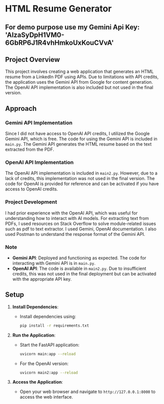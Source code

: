 # HTML Resume Generator

## For demo purpose use my Gemini Api Key: 'AIzaSyDpH1VM0-6GbRP6J1R4vhHmkoUxKouCVvA'

## Project Overview

This project involves creating a web application that generates an HTML resume from a LinkedIn PDF using APIs. Due to limitations with API credits, the application uses the Gemini API from Google for content generation. The OpenAI API implementation is also included but not used in the final version.

## Approach

### Gemini API Implementation

Since I did not have access to OpenAI API credits, I utilized the Google Gemini API, which is free. The code for using the Gemini API is included in `main.py`. The Gemini API generates the HTML resume based on the text extracted from the PDF.

### OpenAI API Implementation

The OpenAI API implementation is included in `main2.py`. However, due to a lack of credits, this implementation was not used in the final version. The code for OpenAI is provided for reference and can be activated if you have access to OpenAI credits.

### Project Development

I had prior experience with the OpenAI API, which was useful for understanding how to interact with AI models. For extracting text from PDFs, I used resources on Stack Overflow to solve module-related issues such as pdf to text extractor. I used Gemini, OpenAI documentation. I also used Postman to understand the response format of the Gemini API.

### Note

- **Gemini API**: Deployed and functioning as expected. The code for interacting with Gemini API is in `main.py`.
- **OpenAI API**: The code is available in `main2.py`. Due to insufficient credits, this was not used in the final deployment but can be activated with the appropriate API key.

## Setup

1. **Install Dependencies**: 
   - Install dependencies using:
     ```bash
     pip install -r requirements.txt
     ```

2. **Run the Application**:
   - Start the FastAPI application:
     ```bash
     uvicorn main:app --reload
     ```

   - For the OpenAI version:
     ```bash
     uvicorn main2:app --reload
     ```

3. **Access the Application**:
   - Open your web browser and navigate to `http://127.0.0.1:8000` to access the web interface.